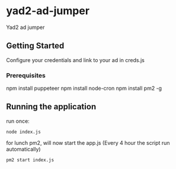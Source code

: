 # yad2-ad-jumper
Yad2 ad jumper

## Getting Started
Configure your credentials and link to your ad in creds.js


### Prerequisites
npm install puppeteer
npm install node-cron
npm install pm2 -g

## Running the application
run once: 

```
node index.js
```

for lunch pm2, will now start the app.js (Every 4 hour the script run automatically)

```
pm2 start index.js
```
